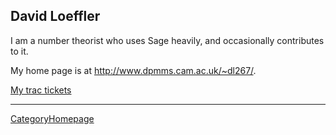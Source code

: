 

## David Loeffler

I am a number theorist who uses Sage heavily, and occasionally contributes to it. 

My home page is at <a href="http://www.dpmms.cam.ac.uk/~dl267/">http://www.dpmms.cam.ac.uk/~dl267/</a>. 

<a class="http" href="http://trac.sagemath.org/sage_trac/query?status=assigned&amp;status=closed&amp;status=new&amp;status=reopened&amp;order=id&amp;owner=davidloeffler">My trac tickets</a> 



---

 <a href="/CategoryHomepage">CategoryHomepage</a> 
